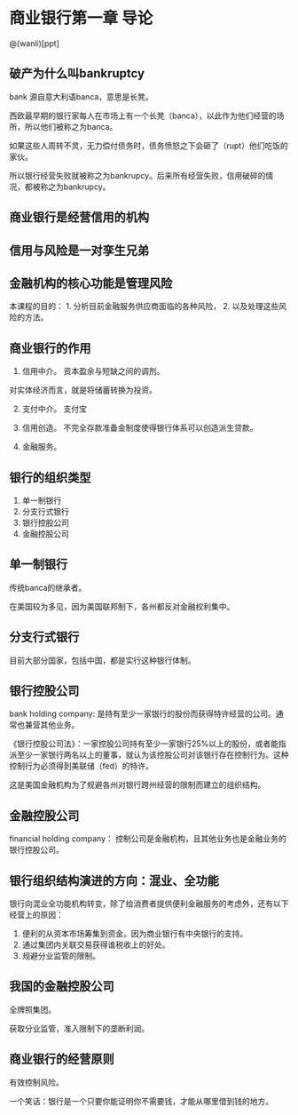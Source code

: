 # 商业银行第一章 导论
@(wanli)[ppt]




## 破产为什么叫bankruptcy ##

bank 源自意大利语banca，意思是长凳。

西欧最早期的银行家每人在市场上有一个长凳（banca），以此作为他们经营的场所，所以他们被称之为banca。

如果这些人周转不灵，无力偿付债务时，债务愤怒之下会砸了（rupt）他们吃饭的家伙。

所以银行经营失败就被称之为bankrupcy。后来所有经营失败，信用破碎的情况，都被称之为bankrupcy。

## 商业银行是经营信用的机构 ##

## 信用与风险是一对孪生兄弟 ##

## 金融机构的核心功能是管理风险 ##

本课程的目的：
    1. 分析目前金融服务供应商面临的各种风险，
	2. 以及处理这些风险的方法。

## 商业银行的作用 ##
1. 信用中介。
资本盈余与短缺之间的调剂。

对实体经济而言，就是将储蓄转换为投资。

2. 支付中介。
支付宝

3. 信用创造。
不完全存款准备金制度使得银行体系可以创造派生贷款。

4. 金融服务。


## 银行的组织类型 ##

1. 单一制银行
2. 分支行式银行
3. 银行控股公司
4. 金融控股公司

## 单一制银行 ##
传统banca的继承者。

在美国较为多见，因为美国联邦制下，各州都反对金融权利集中。

## 分支行式银行 ##
目前大部分国家，包括中国，都是实行这种银行体制。

## 银行控股公司 ##
bank holding company: 是持有至少一家银行的股份而获得特许经营的公司。通常也兼营其他业务。

《银行控股公司法》：一家控股公司持有至少一家银行25%以上的股份，或者能指派至少一家银行两名以上的董事，就认为该控股公司对该银行存在控制行为。这种控制行为必须得到美联储（fed）的特许。

这是美国金融机构为了规避各州对银行跨州经营的限制而建立的组织结构。

## 金融控股公司 ##
financial holding company：
控制公司是金融机构，且其他业务也是金融业务的银行控股公司。

## 银行组织结构演进的方向：混业、全功能 ##

银行向混业全功能机构转变，除了给消费者提供便利金融服务的考虑外，还有以下经营上的原因：
1. 便利的从资本市场筹集到资金。因为商业银行有中央银行的支持。
2. 通过集团内关联交易获得谁税收上的好处。
3. 规避分业监管的限制。


## 我国的金融控股公司 ##
全牌照集团。

获取分业监管，准入限制下的垄断利润。

## 商业银行的经营原则 ##

有效控制风险。

一个笑话：银行是一个只要你能证明你不需要钱，才能从哪里借到钱的地方。

